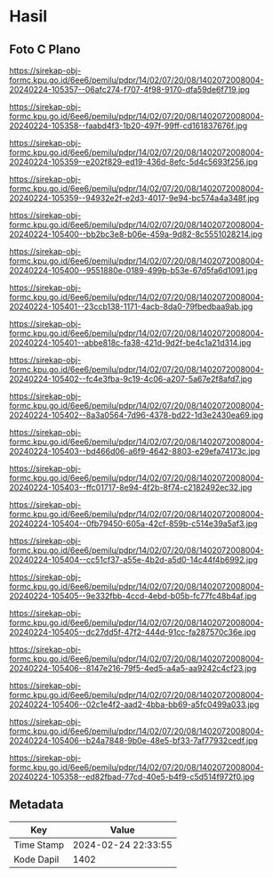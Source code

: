 # Hasil

## Foto C Plano

https://sirekap-obj-formc.kpu.go.id/6ee6/pemilu/pdpr/14/02/07/20/08/1402072008004-20240224-105357--06afc274-f707-4f98-9170-dfa59de6f719.jpg

https://sirekap-obj-formc.kpu.go.id/6ee6/pemilu/pdpr/14/02/07/20/08/1402072008004-20240224-105358--faabd4f3-1b20-497f-99ff-cd161837676f.jpg

https://sirekap-obj-formc.kpu.go.id/6ee6/pemilu/pdpr/14/02/07/20/08/1402072008004-20240224-105359--e202f829-ed19-436d-8efc-5d4c5693f256.jpg

https://sirekap-obj-formc.kpu.go.id/6ee6/pemilu/pdpr/14/02/07/20/08/1402072008004-20240224-105359--94932e2f-e2d3-4017-9e94-bc574a4a348f.jpg

https://sirekap-obj-formc.kpu.go.id/6ee6/pemilu/pdpr/14/02/07/20/08/1402072008004-20240224-105400--bb2bc3e8-b06e-459a-9d82-8c5551028214.jpg

https://sirekap-obj-formc.kpu.go.id/6ee6/pemilu/pdpr/14/02/07/20/08/1402072008004-20240224-105400--9551880e-0189-499b-b53e-67d5fa6d1091.jpg

https://sirekap-obj-formc.kpu.go.id/6ee6/pemilu/pdpr/14/02/07/20/08/1402072008004-20240224-105401--23ccb138-1171-4acb-8da0-79fbedbaa9ab.jpg

https://sirekap-obj-formc.kpu.go.id/6ee6/pemilu/pdpr/14/02/07/20/08/1402072008004-20240224-105401--abbe818c-fa38-421d-9d2f-be4c1a21d314.jpg

https://sirekap-obj-formc.kpu.go.id/6ee6/pemilu/pdpr/14/02/07/20/08/1402072008004-20240224-105402--fc4e3fba-9c19-4c06-a207-5a67e2f8afd7.jpg

https://sirekap-obj-formc.kpu.go.id/6ee6/pemilu/pdpr/14/02/07/20/08/1402072008004-20240224-105402--8a3a0564-7d96-4378-bd22-1d3e2430ea69.jpg

https://sirekap-obj-formc.kpu.go.id/6ee6/pemilu/pdpr/14/02/07/20/08/1402072008004-20240224-105403--bd466d06-a6f9-4642-8803-e29efa74173c.jpg

https://sirekap-obj-formc.kpu.go.id/6ee6/pemilu/pdpr/14/02/07/20/08/1402072008004-20240224-105403--ffc01717-8e94-4f2b-8f74-c2182492ec32.jpg

https://sirekap-obj-formc.kpu.go.id/6ee6/pemilu/pdpr/14/02/07/20/08/1402072008004-20240224-105404--0fb79450-605a-42cf-859b-c514e39a5af3.jpg

https://sirekap-obj-formc.kpu.go.id/6ee6/pemilu/pdpr/14/02/07/20/08/1402072008004-20240224-105404--cc51cf37-a55e-4b2d-a5d0-14c44f4b6992.jpg

https://sirekap-obj-formc.kpu.go.id/6ee6/pemilu/pdpr/14/02/07/20/08/1402072008004-20240224-105405--9e332fbb-4ccd-4ebd-b05b-fc77fc48b4af.jpg

https://sirekap-obj-formc.kpu.go.id/6ee6/pemilu/pdpr/14/02/07/20/08/1402072008004-20240224-105405--dc27dd5f-47f2-444d-91cc-fa287570c36e.jpg

https://sirekap-obj-formc.kpu.go.id/6ee6/pemilu/pdpr/14/02/07/20/08/1402072008004-20240224-105406--8147e216-79f5-4ed5-a4a5-aa9242c4cf23.jpg

https://sirekap-obj-formc.kpu.go.id/6ee6/pemilu/pdpr/14/02/07/20/08/1402072008004-20240224-105406--02c1e4f2-aad2-4bba-bb69-a5fc0499a033.jpg

https://sirekap-obj-formc.kpu.go.id/6ee6/pemilu/pdpr/14/02/07/20/08/1402072008004-20240224-105406--b24a7848-9b0e-48e5-bf33-7af77932cedf.jpg

https://sirekap-obj-formc.kpu.go.id/6ee6/pemilu/pdpr/14/02/07/20/08/1402072008004-20240224-105358--ed82fbad-77cd-40e5-b4f9-c5d514f972f0.jpg


## Metadata

| Key        | Value               |
| ---------- | ------------------- |
| Time Stamp | 2024-02-24 22:33:55 |
| Kode Dapil | 1402                |



